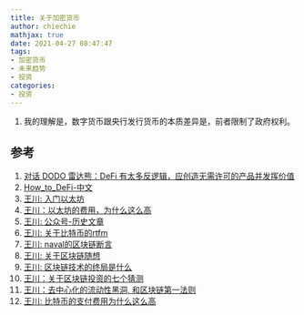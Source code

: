 ```yaml
---
title: 关于加密货币
author: chiechie
mathjax: true
date: 2021-04-27 08:47:47
tags: 
- 加密货币
- 未来趋势
- 投资
categories:
- 投资
---
```


1. 我的理解是，数字货币跟央行发行货币的本质差异是，前者限制了政府权利。







## 参考

1. [对话 DODO 雷达熊：DeFi 有太多反逻辑，应创造无需许可的产品并发挥价值](https://www.chainnews.com/articles/503060403039.htm)
2. [How_to_DeFi-中文](https://assets.coingecko.com/books/how-to-defi/How_to_DeFi_Chinese.pdf)
3. [王川: 入门以太坊](https://mp.weixin.qq.com/s/hGh0cwRR8DkuWe2NpKkH6A)
4. [王川：以太坊的费用，为什么这么高](https://mp.weixin.qq.com/s?__biz=MzA3MzE5MjM2Mw==&mid=2672247422&idx=1&sn=28ac3ca342cc6e0454a710b6c32d28b4&chksm=85a124bab2d6adac3fee8c3569b91485c5e796dbea4cf35b9443a7fbcf911e7621dc25e4bf3d&scene=21#wechat_redirect)
3. [王川: 公众号-历史文章](https://mp.weixin.qq.com/s/JTwjtUM1qaoifqJlHNxCtw)
5. [王川: 关于比特币的rtfm](https://mp.weixin.qq.com/s?__biz=MzA3MzE5MjM2Mw==&mid=2672247421&idx=1&sn=d817389613f098feca94bd93b869f081&chksm=85a124b9b2d6adaf64132760465d7d9a4976a3c0ede83dbc3a65c8af0f560bc13f05cfe2f9fb&scene=21#wechat_redirect)
4. [王川: naval的区块链断言](https://mp.weixin.qq.com/s?__biz=MzA3MzE5MjM2Mw==&mid=2672246704&idx=1&sn=c38edcdc74282d13771f78b047cd802e&chksm=85a15974b2d6d0620230b7a5145a8dfc33e8419e3a3a3111469adf21ba568dea94cfd505b2ad&scene=21#wechat_redirect)
5. [王川: 关于区块链随想](https://mp.weixin.qq.com/s?__biz=MzA3MzE5MjM2Mw==&mid=2672246708&idx=1&sn=7558d34e23d5713cf59f069698a8f7d6&chksm=85a15970b2d6d066c7c654017b697566ef0ed23a3308728e79b6b019b66738638ad3f297347c&scene=21#wechat_redirect)
6. [王川: 区块链技术的终局是什么](https://mp.weixin.qq.com/s?__biz=MzA3MzE5MjM2Mw==&mid=2672246779&idx=1&sn=3eb31aba31da622e598063f84ed28c3d&chksm=85a1593fb2d6d0298ec62e1f733997970030001fea90e0ff22a271b4970dda0033f7e3e41a35&scene=21#wechat_redirect)
8. [王川：关于区块链投资的七个猜测
](https://mp.weixin.qq.com/s?__biz=MzA3MzE5MjM2Mw==&mid=2672246948&idx=1&sn=6c7b36184fabeabd095bd649342f0598&chksm=85a12660b2d6af76fe53bcc7feb656550858be7b99ce9094a67d65db8a27f454dc50cb04328b&scene=21#wechat_redirect)
9. [王川：去中心化的流动性黑洞, 和区块链第一法则](https://mp.weixin.qq.com/s?__biz=MzA3MzE5MjM2Mw==&mid=2672247406&idx=1&sn=55316a2d422c033ca214ad843fd25a02&chksm=85a124aab2d6adbc02041db1ba3d0e8b4e1b813578035dbeecb48fb1b3021c74dacfb752692c&scene=21#wechat_redirect)
10. [王川: 比特币的支付费用为什么这么高](https://mp.weixin.qq.com/s?__biz=MzA3MzE5MjM2Mw==&mid=2672246775&idx=1&sn=206bf28f6091d4e2c06a0b2a5c3eb1b7&chksm=85a15933b2d6d025d33e12e76fb12c8f6c563e0f1f3ffaf477335e8dec1c60eb65de8fdde0a9&scene=21#wechat_redirect)
